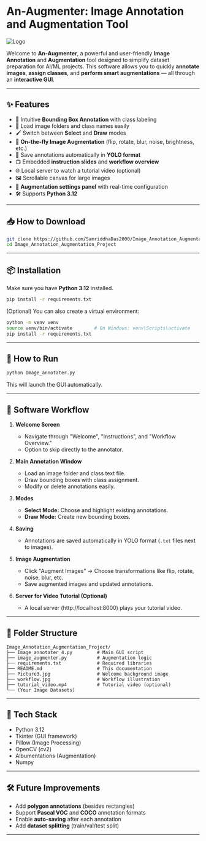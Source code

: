 # An-Augmenter: Image Annotation and Augmentation Tool

![Logo](https://img.shields.io/badge/Built%20With-Python%203.12-blue)

Welcome to **An-Augmenter**, a powerful and user-friendly **Image Annotation** and **Augmentation** tool designed to simplify dataset preparation for AI/ML projects.
This software allows you to quickly **annotate images**, **assign classes**, and **perform smart augmentations** — all through an **interactive GUI**.

---

## ✨ Features

- 🎨 Intuitive **Bounding Box Annotation** with class labeling
- 📂 Load image folders and class names easily
- 🖌️ Switch between **Select** and **Draw** modes
- 🔄 **On-the-fly Image Augmentation** (flip, rotate, blur, noise, brightness, etc.)
- 📜 Save annotations automatically in **YOLO format**
- 📺 Embedded **instruction slides** and **workflow overview**
- 🌐 Local server to watch a tutorial video (optional)
- 🖼️ Scrollable canvas for large images
- 🧠 **Augmentation settings panel** with real-time configuration
- 🛠️ Supports **Python 3.12**

---

## 📥 How to Download

```bash
git clone https://github.com/SamriddhaDas2000/Image_Annotation_Augmentation_Project.git
cd Image_Annotation_Augmentation_Project
```

---

## 📦 Installation

Make sure you have **Python 3.12** installed.

```bash
pip install -r requirements.txt
```

(Optional) You can also create a virtual environment:

```bash
python -m venv venv
source venv/bin/activate        # On Windows: venv\Scripts\activate
pip install -r requirements.txt
```

---

## 🚀 How to Run

```bash
python Image_annotater.py
```

This will launch the GUI automatically.

---

## 🔗 Software Workflow

1. **Welcome Screen**
   - Navigate through "Welcome", "Instructions", and "Workflow Overview."
   - Option to skip directly to the annotator.

2. **Main Annotation Window**
   - Load an image folder and class text file.
   - Draw bounding boxes with class assignment.
   - Modify or delete annotations easily.

3. **Modes**
   - **Select Mode:** Choose and highlight existing annotations.
   - **Draw Mode:** Create new bounding boxes.

4. **Saving**
   - Annotations are saved automatically in YOLO format (`.txt` files next to images).

5. **Image Augmentation**
   - Click "Augment Images" → Choose transformations like flip, rotate, noise, blur, etc.
   - Save augmented images and updated annotations.

6. **Server for Video Tutorial (Optional)**
   - A local server (http://localhost:8000) plays your tutorial video.

---

## 📂 Folder Structure

```
Image_Annotation_Augmentation_Project/
├── Image_annotater_4.py         # Main GUI script
├── image_augmenter.py           # Augmentation logic
├── requirements.txt             # Required libraries
├── README.md                    # This documentation
├── Picture3.jpg                 # Welcome background image
├── workflow.jpg                 # Workflow illustration
├── tutorial_video.mp4           # Tutorial video (optional)
└── (Your Image Datasets)
```

---

## 🧠 Tech Stack

- Python 3.12
- Tkinter (GUI framework)
- Pillow (Image Processing)
- OpenCV (cv2)
- Albumentations (Augmentation)
- Numpy

---

## 🛠️ Future Improvements

- Add **polygon annotations** (besides rectangles)
- Support **Pascal VOC** and **COCO** annotation formats
- Enable **auto-saving** after each annotation
- Add **dataset splitting** (train/val/test split)

---

<!-- ## 📜 License

Feel free to modify, enhance, or use this project for personal, educational, or academic purposes.
(You can add a license like MIT, Apache 2.0, etc. if needed.)

--- -->
